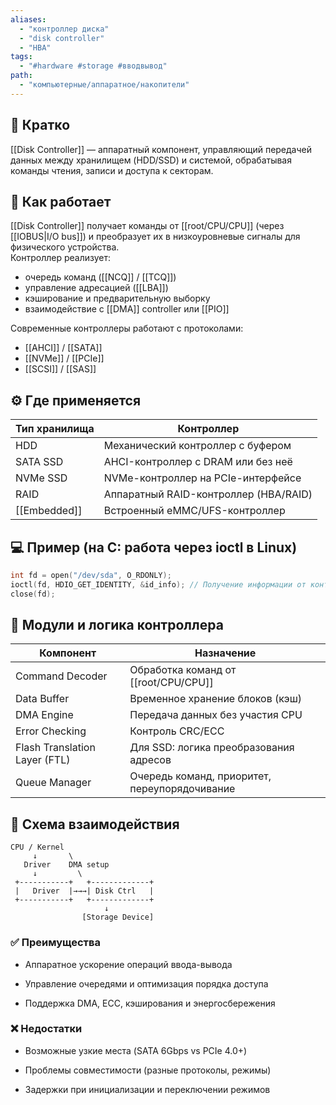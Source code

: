 ```yaml
---
aliases:
  - "контроллер диска"
  - "disk controller"
  - "HBA"
tags:
  - "#hardware #storage #вводвывод"
path:
  - "компьютерные/аппаратное/накопители"
---
```


## 📌 Кратко  
[[Disk Controller]] — аппаратный компонент, управляющий передачей данных между хранилищем (HDD/SSD) и системой, обрабатывая команды чтения, записи и доступа к секторам.

## 🧠 Как работает  
[[Disk Controller]] получает команды от [[root/CPU/CPU]] (через [[IOBUS|I/O bus]]) и преобразует их в низкоуровневые сигналы для физического устройства.  
Контроллер реализует:
- очередь команд ([[NCQ]] / [[TCQ]])
- управление адресацией ([[LBA]])
- кэширование и предварительную выборку
- взаимодействие с [[DMA]] controller или [[PIO]]

Современные контроллеры работают с протоколами:
- [[AHCI]] / [[SATA]]
- [[NVMe]] / [[PCIe]]
- [[SCSI]] / [[SAS]]

## ⚙️ Где применяется

| Тип хранилища  | Контроллер                             |
|----------------|-----------------------------------------|
| HDD            | Механический контроллер с буфером       |
| SATA SSD       | AHCI-контроллер с DRAM или без неё      |
| NVMe SSD       | NVMe-контроллер на PCIe-интерфейсе      |
| RAID           | Аппаратный RAID-контроллер (HBA/RAID)   |
| [[Embedded]]   | Встроенный eMMC/UFS-контроллер          |

## 💻 Пример (на C: работа через ioctl в Linux)

```c
int fd = open("/dev/sda", O_RDONLY);
ioctl(fd, HDIO_GET_IDENTITY, &id_info); // Получение информации от контроллера
close(fd);
````

## 🧩 Модули и логика контроллера

|Компонент|Назначение|
|---|---|
|Command Decoder|Обработка команд от [[root/CPU/CPU]]|
|Data Buffer|Временное хранение блоков (кэш)|
|DMA Engine|Передача данных без участия CPU|
|Error Checking|Контроль CRC/ECC|
|Flash Translation Layer (FTL)|Для SSD: логика преобразования адресов|
|Queue Manager|Очередь команд, приоритет, переупорядочивание|

## 📐 Схема взаимодействия

```
CPU / Kernel
     ↓       \
   Driver    DMA setup
     ↓         \
 +-----------+   +-------------+
 |   Driver  |→→→| Disk Ctrl   |
 +-----------+   +-------------+
                     ↓
                [Storage Device]
```

### ✅ Преимущества

- Аппаратное ускорение операций ввода-вывода
    
- Управление очередями и оптимизация порядка доступа
    
- Поддержка DMA, ECC, кэширования и энергосбережения
    

### ❌ Недостатки

- Возможные узкие места (SATA 6Gbps vs PCIe 4.0+)
    
- Проблемы совместимости (разные протоколы, режимы)
    
- Задержки при инициализации и переключении режимов